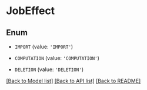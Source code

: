 # JobEffect


## Enum

* `IMPORT` (value: `'IMPORT'`)

* `COMPUTATION` (value: `'COMPUTATION'`)

* `DELETION` (value: `'DELETION'`)

[[Back to Model list]](../README.md#documentation-for-models) [[Back to API list]](../README.md#documentation-for-api-endpoints) [[Back to README]](../README.md)


